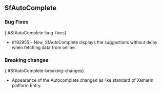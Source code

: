 ## SfAutoComplete

### Bug Fixes
{:#SfAutoComplete-bug-fixes} 

* \#182955 - Now, SfAutoComplete displays the suggestions without delay when fetching data from online.

### Breaking changes
{:#SfAutoComplete-breaking-changes}

* Appearance of the Autocomplete changed as like standard of Xamarin platform Entry.